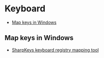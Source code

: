 # Keyboard

- [Map keys in Windows](#map-keys-in-windows)

## Map keys in Windows

- [SharpKeys keyboard registry mapping tool](http://sharpkeys.codeplex.com/)
